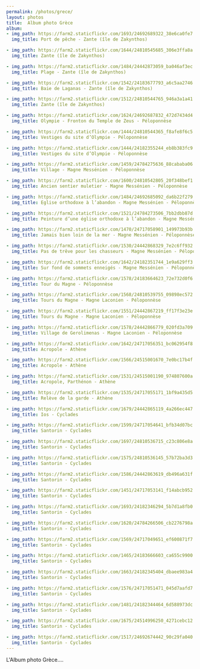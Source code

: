 ```yaml
---
permalink: /photos/grece/
layout: photos
title:  Album photo Grèce
album:
- img_path: https://farm2.staticflickr.com/1693/24692689322_38e6ca0fe7
  img_title: Port de pêche - Zante (île de Zakynthos)

- img_path: https://farm2.staticflickr.com/1644/24810545685_306e3ffa8a
  img_title: Zante (île de Zakynthos)

- img_path: https://farm2.staticflickr.com/1484/24442873059_ba046af3ec
  img_title: Plage - Zante (île de Zakynthos)

- img_path: https://farm2.staticflickr.com/1542/24183677793_a6c5aa2746
  img_title: Baie de Laganas - Zante (île de Zakynthos)

- img_path: https://farm2.staticflickr.com/1512/24810544765_946a3a1a41
  img_title: Zante (île de Zakynthos)

- img_path: https://farm2.staticflickr.com/1624/24692687832_472d7434d4
  img_title: Olympie - Fronton du Temple de Zeus - Péloponnèse

- img_path: https://farm2.staticflickr.com/1444/24810544365_f8afe8f6c5
  img_title: Vestiges du site d’Olympie - Péloponnèse

- img_path: https://farm2.staticflickr.com/1444/24182355244_eb8b383fc9
  img_title: Vestiges du site d’Olympie - Péloponnèse

- img_path: https://farm2.staticflickr.com/1459/24784275636_88cababa06
  img_title: Village - Magne Messénien - Péloponnèse

- img_path: https://farm2.staticflickr.com/1600/24810542805_20f348bef1
  img_title: Ancien sentier muletier - Magne Messénien - Péloponnèse

- img_path: https://farm2.staticflickr.com/1484/24692685092_da6b22f279
  img_title: Eglise orthodoxe à l’abandon - Magne Messénien - Péloponnèse

- img_path: https://farm2.staticflickr.com/1521/24784273506_7bb2dbb87d
  img_title: Peinture d’une église orthodoxe à l’abandon - Magne Messénien - Péloponnèse

- img_path: https://farm2.staticflickr.com/1470/24717058901_149973b93b
  img_title: Jamais bien loin de la mer - Magne Messénien - Péloponnèse

- img_path: https://farm2.staticflickr.com/1530/24442868329_7e2c6ff932
  img_title: Pas de trêve pour les chasseurs - Magne Messénien - Péloponnèse

- img_path: https://farm2.staticflickr.com/1642/24182351744_1e9a629ff3
  img_title: Sur fond de sommets enneigés - Magne Messénien - Péloponnèse

- img_path: https://farm2.staticflickr.com/1578/24183664623_72e732d0f6
  img_title: Tour du Magne - Péloponnèse

- img_path: https://farm2.staticflickr.com/1568/24810539755_09898ec572
  img_title: Tours du Magne - Magne Laconien - Péloponnèse

- img_path: https://farm2.staticflickr.com/1551/24442867219_ff17f3e23e
  img_title: Tours du Magne - Magne Laconien - Péloponnèse

- img_path: https://farm2.staticflickr.com/1578/24442866779_020fd3a709
  img_title: Village de Gerolimenas - Magne Laconien - Péloponnèse

- img_path: https://farm2.staticflickr.com/1642/24717056351_bc062954f8
  img_title: Acropole - Athène

- img_path: https://farm2.staticflickr.com/1566/24515001670_7e0bc17b4f
  img_title: Acropole - Athène

- img_path: https://farm2.staticflickr.com/1531/24515001190_974807600a
  img_title: Acropole, Parthénon - Athène

- img_path: https://farm2.staticflickr.com/1535/24717055171_1bf9a435d5
  img_title: Relève de la garde - Athène

- img_path: https://farm2.staticflickr.com/1679/24442865119_4a266ec447
  img_title: Ios - Cyclades

- img_path: https://farm2.staticflickr.com/1599/24717054641_bfb34d07bc
  img_title: Santorin - Cyclades

- img_path: https://farm2.staticflickr.com/1697/24810536715_c23c806e8a
  img_title: Santorin - Cyclades

- img_path: https://farm2.staticflickr.com/1575/24810536145_57b72ba3d3
  img_title: Santorin - Cyclades

- img_path: https://farm2.staticflickr.com/1586/24442863619_db496a631f
  img_title: Santorin - Cyclades

- img_path: https://farm2.staticflickr.com/1451/24717053141_f14abcb952
  img_title: Santorin - Cyclades

- img_path: https://farm2.staticflickr.com/1693/24182346294_5b7d1a8fb0
  img_title: Santorin - Cyclades

- img_path: https://farm2.staticflickr.com/1620/24784266506_cb2276798a
  img_title: Santorin - Cyclades

- img_path: https://farm2.staticflickr.com/1569/24717049651_ef600871f7
  img_title: Santorin - Cyclades

- img_path: https://farm2.staticflickr.com/1465/24183666603_ca655c9900
  img_title: Santorin - Cyclades

- img_path: https://farm2.staticflickr.com/1663/24182345404_dbaee983a4
  img_title: Santorin - Cyclades

- img_path: https://farm2.staticflickr.com/1576/24717051471_045d7aafd7
  img_title: Santorin - Cyclades

- img_path: https://farm2.staticflickr.com/1481/24182344464_6d588973dc
  img_title: Santorin - Cyclades

- img_path: https://farm2.staticflickr.com/1675/24514996250_4271cebc12
  img_title: Santorin - Cyclades

- img_path: https://farm2.staticflickr.com/1517/24692674442_90c29fa040
  img_title: Santorin - Cyclades
---
```


L'Album photo Grèce....

